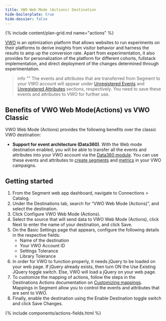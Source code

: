 ```yaml
---
title: VWO Web Mode (Actions) Destination
hide-boilerplate: true
hide-dossier: false
---
```


{% include content/plan-grid.md name="actions" %}

[VWO](https://vwo.com/) is an optimization platform that allows websites to run experiments on their platforms to derive insights from visitor behavior and harness the results to amp up the conversion rate. Apart from experimentation, it also provides for personalization of the platform for different cohorts, fullstack implementation, and direct deployment of the changes determined through experimentation.

> info ""
> The events and attributes that are transferred from Segment to your VWO account will appear under [Unregistered Events](https://help.vwo.com/hc/en-us/articles/8676443712537-Working-with-Events-in-VWO#:~:text=UNREGISTERED%20EVENTS%3A%20These%20are%20the,UNREGISTERED%20EVENTS.) and [Unregistered Attributes](https://help.vwo.com/hc/en-us/articles/8681465703705-Working-with-Attributes-in-VWO#:~:text=UNREGISTERED%20ATTRIBUTES%3A%20These%20are%20the,UNREGISTERED%20ATTRIBUTES.) sections, respectively. You need to save these events and attributes to VWO for further use.

## Benefits of VWO Web Mode(Actions) vs VWO Classic

VWO Web Mode (Actions) provides the following benefits over the classic VWO destination:

- **Support for event architecture (Data360)**. With the Web mode destination enabled, you will be able to transfer all the events and attributes into your VWO account via the [Data360 module](https://help.vwo.com/hc/en-us/articles/8679651827737-About-VWO-Data360). You can use these events and attributes to [create segments](https://help.vwo.com/hc/en-us/articles/360020418454-Using-Segmentation-in-VWO) and [metrics](https://help.vwo.com/hc/en-us/articles/8675547113625) in your VWO campaigns.

## Getting started

1. From the Segment web app dashboard, navigate to Connections > Catalog.
2. Under the Destinations tab, search for “VWO Web Mode (Actions)”, and select the destination.
3. Click Configure VWO Web Mode (Actions).
4. Select the source that will send data to VWO Web Mode (Actions), click Next to enter the name of your destination, and click Save.
5. On the Basic Settings page that appears, configure the following details in the respective fields:
   - Name of the destination
   - Your VWO Account ID
   - Settings Tolerance
   - Library Tolerance
6. In order for VWO to function properly, it needs jQuery to be loaded on your web page. If jQuery already exists, then turn ON the Use Existing JQuery toggle switch. Else, VWO will load a jQuery on your web page. 
7. To customize the mapping of actions, follow the steps in the Destinations Actions documentation on [Customizing mappings](https://segment.com/docs/connections/destinations/actions/#customize-mappings). Mappings in Segment allow you to control the events and attributes that are sent to VWO. 
8. Finally, enable the destination using the Enable Destination toggle switch and click Save Changes.


{% include components/actions-fields.html %}
